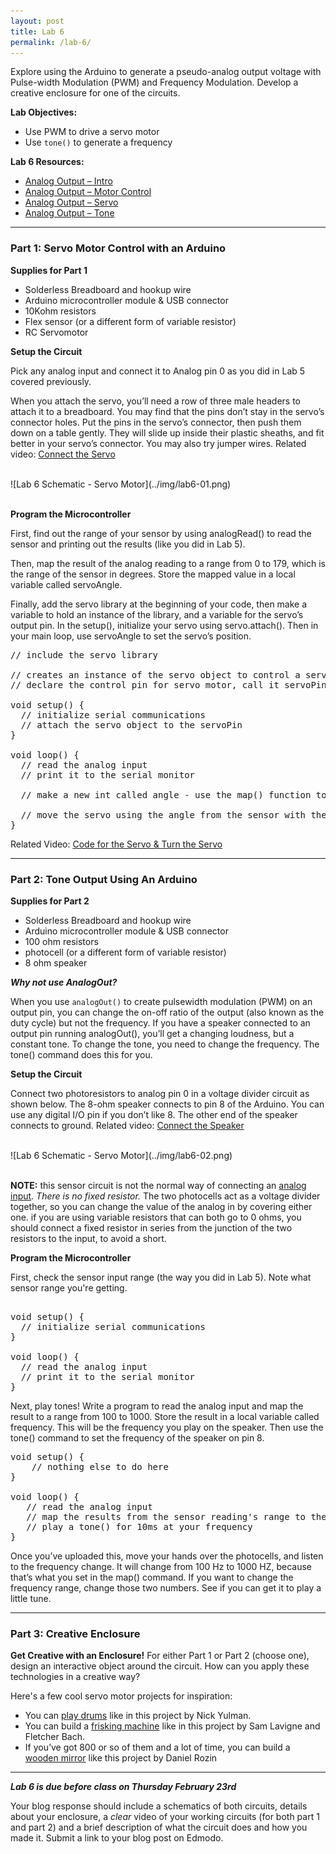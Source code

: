 ```yaml
---
layout: post
title: Lab 6
permalink: /lab-6/
---
```


Explore using the Arduino to generate a pseudo-analog output voltage with Pulse-width Modulation (PWM) and Frequency Modulation. Develop a creative enclosure for one of the circuits. 

<span class="underlined">**Lab Objectives:**</span>

+ Use PWM to drive a servo motor
+ Use `tone()` to generate a frequency

<span class="underlined">**Lab 6 Resources:**</span>

+ [Analog Output – Intro](https://vimeo.com/93554355)
+ [Analog Output – Motor Control](https://vimeo.com/93555504)
+ [Analog Output – Servo](https://vimeo.com/93608912)
+ [Analog Output – Tone](https://vimeo.com/93610177)

<hr>

### Part 1: Servo Motor Control with an Arduino

<span class="underlined">**Supplies for Part 1**</span>

+ Solderless Breadboard and hookup wire
+ Arduino microcontroller module & USB connector
+ 10Kohm resistors
+ Flex sensor (or a different form of variable resistor)
+ RC Servomotor

<span class="underlined">**Setup the Circuit**</span>

Pick any analog input and connect it to Analog pin 0 as you did in Lab 5 covered previously. 

When you attach the servo, you’ll need a row of three male headers to attach it to a breadboard. You may find that the pins don’t stay in the servo’s connector holes. Put the pins in the servo’s connector, then push them down on a table gently. They will slide up inside their plastic sheaths, and fit better in your servo’s connector. You may also try jumper wires. Related video: [Connect the Servo](https://vimeo.com/93608912#t=1m12s)

<br>
![Lab 6 Schematic - Servo Motor](../img/lab6-01.png)
<br><br>


<span class="underlined">**Program the Microcontroller**</span>


First, find out the range of your sensor by using analogRead() to read the sensor and printing out the results (like you did in Lab 5).

Then, map the result of the analog reading to a range from 0 to 179, which is the range of the sensor in degrees. Store the mapped value in a local variable called servoAngle.

Finally, add the servo library at the beginning of your code, then make a variable to hold an instance of the library, and a variable for the servo’s output pin. In the setup(), initialize your servo using servo.attach(). Then in your main loop, use servoAngle to set the servo’s position.

<pre>
// include the servo library
 
// creates an instance of the servo object to control a servo
// declare the control pin for servo motor, call it servoPin
 
void setup() {
  // initialize serial communications
  // attach the servo object to the servoPin
} 
 
void loop() {
  // read the analog input
  // print it to the serial monitor
 
  // make a new int called angle - use the map() function to map the range of your sensor to the range of the servo (which is 0 to 179)
 
  // move the servo using the angle from the sensor with the servo write() function
}
</pre>

Related Video: [Code for the Servo & Turn the Servo](https://vimeo.com/93608912#t=2m37s)

<hr>

### **Part 2: Tone Output Using An Arduino**

<span class="underlined">**Supplies for Part 2**</span>


+ Solderless Breadboard and hookup wire
+ Arduino microcontroller module & USB connector
+ 100 ohm resistors
+ photocell (or a different form of variable resistor)
+ 8 ohm speaker


***Why not use AnalogOut?***

When you use `analogOut()` to create pulsewidth modulation (PWM) on an output pin, you can change the on-off ratio of the output (also known as the duty cycle) but not the frequency. If you have a speaker connected to an output pin running analogOut(), you’ll get a changing loudness, but a constant tone. To change the tone, you need to change the frequency. The tone() command does this for you.

<span class="underlined">**Setup the Circuit**</span>

Connect two photoresistors to analog pin 0 in a voltage divider circuit as shown below. The 8-ohm speaker connects to pin 8 of the Arduino. You can use any digital I/O pin if you don’t like 8. The other end of the speaker connects to ground. Related video: [Connect the Speaker](https://vimeo.com/93610177#t=1m46s)

<br>
![Lab 6 Schematic - Servo Motor](../img/lab6-02.png)
<br><br>

**NOTE:** this sensor circuit is not the normal way of connecting an [analog input](/object-fall-16/lab-5). *There is no fixed resistor.* The two photocells act as a voltage divider together, so you can change the value of the analog in by covering either one. if you are using variable resistors that can both go to 0 ohms, you should connect a fixed resistor in series from the junction of the two resistors to the input, to avoid a short.

<span class="underlined">**Program the Microcontroller**</span>

First, check the sensor input range (the way you did in Lab 5). Note what sensor range you're getting. 

<pre>	
void setup() {
  // initialize serial communications
} 
 
void loop() {
  // read the analog input
  // print it to the serial monitor
}
</pre>

Next, play tones! Write a program to read the analog input and map the result to a range from 100 to 1000. Store the result in a local variable called frequency. This will be the frequency you play on the speaker. Then use the tone() command to set the frequency of the speaker on pin 8.

<pre>
void setup() {
    // nothing else to do here
}
 
void loop() {
   // read the analog input
   // map the results from the sensor reading's range to the desired pitch range, call this frequency (hint: the data type is a float)
   // play a tone() for 10ms at your frequency
}
</pre>

Once you’ve uploaded this, move your hands over the photocells, and listen to the frequency change. It will change from 100 Hz to 1000 HZ, because that’s what you set in the map() command. If you want to change the frequency range, change those two numbers. See if you can get it to play a little tune.


<hr>

### **Part 3: Creative Enclosure**

**Get Creative with an Enclosure!** For either Part 1 or Part 2 (choose one), design an interactive object around the circuit. How can you apply these technologies in a creative way?

Here's a few cool servo motor projects for inspiration:

+ You can [play drums](http://itp.nyu.edu/~ndy204/blog/?p=141) like in this project by Nick Yulman.
+ You can build a [frisking machine](http://frsk04.com/) like in this project by Sam Lavigne and Fletcher Bach.
+ If you’ve got 800 or so of them and a lot of time, you can build a [wooden mirror](http://smoothware.com/danny/woodenmirror.html) like this project by Daniel Rozin

<hr>

***Lab 6 is due before class on Thursday February 23rd***

Your blog response should include a schematics of both circuits, details about your enclosure, a *clear* video of your working circuits (for both part 1 and part 2) and a brief description of what the circuit does and how you made it. Submit a link to your blog post on Edmodo.
